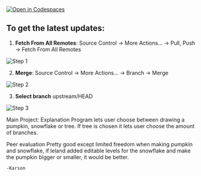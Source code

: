 
[![Open in Codespaces](https://classroom.github.com/assets/launch-codespace-2972f46106e565e64193e422d61a12cf1da4916b45550586e14ef0a7c637dd04.svg)](https://classroom.github.com/open-in-codespaces?assignment_repo_id=20617640)

## To get the latest updates:

1. **Fetch From All Remotes**: Source Control -> More Actions... -> Pull, Push -> Fetch From All Remotes

![Step 1](assets/git-1.png "Source Control -> More Actions... -> Pull, Push -> Fetch From All Remotes")

2. **Merge**: Source Control -> More Actions... -> Branch -> Merge

![Step 2](assets/git-2.png "Source Control -> More Actions... -> Branch -> Merge")

3. **Select branch** upstream/HEAD

![Step 3](assets/git-3.png "upstream/HEAD")

Main Project:
Explanation
Program lets user choose between drawing a pumpkin, snowflake or tree. If tree is chosen it lets user choose the amount of branches.

Peer evaluation
    Pretty good except limited freedom when making pumpkin and snowflake, if leland added editable levels for the snowflake and make the pumpkin bigger or smaller, it would be better.

    -Karson

